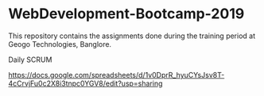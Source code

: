 # WebDevelopment-Bootcamp-2019
This repository contains the assignments done during the training period at Geogo Technologies, Banglore.


Daily SCRUM 

https://docs.google.com/spreadsheets/d/1v0DprR_hyuCYsJsv8T-4cCrvjFu0c2X8i3tnpc0YGV8/edit?usp=sharing
